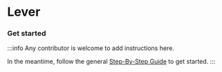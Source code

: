 # Lever

### Get started

:::info
Any contributor is welcome to add instructions here. 

In the meantime, follow the general [Step-By-Step Guide](../reference/guide.md) to get started. 
:::
